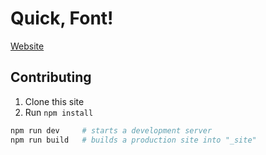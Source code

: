 # Quick, Font!

[Website](https://quickfont.xyz/)

## Contributing

1. Clone this site
2. Run `npm install`

```bash
npm run dev     # starts a development server
npm run build   # builds a production site into "_site"
```